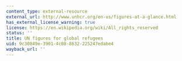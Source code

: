 ```yaml
---
content_type: external-resource
external_url: http://www.unhcr.org/en-us/figures-at-a-glance.html
has_external_license_warning: true
license: https://en.wikipedia.org/wiki/All_rights_reserved
status: ''
title: UN figures for global refugees
uid: 9c30849e-3901-4c08-8632-225247edabe4
wayback_url: ''
---
```

